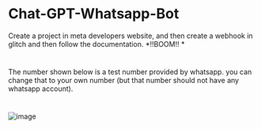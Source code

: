 # Chat-GPT-Whatsapp-Bot
Create a project in meta developers website, and then create a webhook in glitch and then follow the documentation.
*!!BOOM!! *
# 
The number shown below is a test number provided by whatsapp. you can change that to your own number (but that number should not have any whatsapp account).
#
![image](https://user-images.githubusercontent.com/95224492/219824801-7716f661-356b-494f-9c92-b5ba1caaa036.png)
